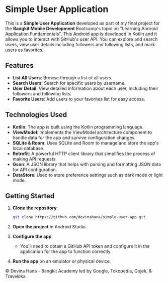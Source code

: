 # Simple User Application

This is a **Simple User Application** developed as part of my final project for the **Bangkit Mobile Development** Bootcamp's topic on "Learning Android Application Fundamentals". This Android app is developed in Kotlin and it allows you to interact with GitHub's user API. You can explore and search users, view user details including followers and following lists, and mark users as favorites.

## Features

- **List All Users**: Browse through a list of all users.
- **Search Users**: Search for specific users by username.
- **User Detail**: View detailed information about each user, including their followers and following lists.
- **Favorite Users**: Add users to your favorites list for easy access.

## Technologies Used

- **Kotlin**: The app is built using the Kotlin programming language.
- **ViewModel**: Implements the ViewModel architecture component to handle data for the app and survive configuration changes.
- **SQLite & Room**: Uses SQLite and Room to manage and store the app's local database.
- **Retrofit**: A powerful HTTP client library that simplifies the process of making API requests.
- **Gson**: A JSON library that helps with parsing and formatting JSON data for API configuration.
- **DataStore**: Used to store preference settings such as dark mode or light mode.

## Getting Started

1. **Clone the repository**:
    ```bash
    git clone https://github.com/devinahana/simple-user-app.git
    ```
2. **Open the project** in Android Studio.

3. **Configure the app**:
    - You'll need to obtain a GitHub API token and configure it in the application for the app to function correctly.

4. **Run the app** on an emulator or physical device.

© Devina Hana - Bangkit Academy led by Google, Tokopedia, Gojek, & Traveloka